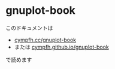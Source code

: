 # gnuplot-book

このドキュメントは

- [cympfh.cc/gnuplot-book](https://cympfh.cc/gnuplot-book/)
- または [cympfh.github.io/gnuplot-book](https://cympfh.github.io/gnuplot-book/)

で読めます
